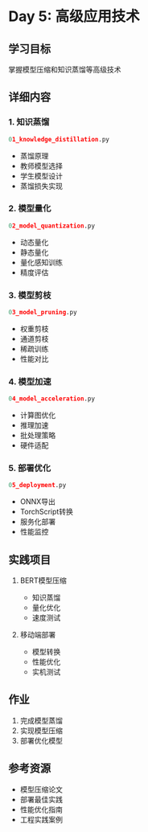 # Day 5: 高级应用技术

## 学习目标
掌握模型压缩和知识蒸馏等高级技术

## 详细内容

### 1. 知识蒸馏
```python
01_knowledge_distillation.py
```
- 蒸馏原理
- 教师模型选择
- 学生模型设计
- 蒸馏损失实现

### 2. 模型量化
```python
02_model_quantization.py
```
- 动态量化
- 静态量化
- 量化感知训练
- 精度评估

### 3. 模型剪枝
```python
03_model_pruning.py
```
- 权重剪枝
- 通道剪枝
- 稀疏训练
- 性能对比

### 4. 模型加速
```python
04_model_acceleration.py
```
- 计算图优化
- 推理加速
- 批处理策略
- 硬件适配

### 5. 部署优化
```python
05_deployment.py
```
- ONNX导出
- TorchScript转换
- 服务化部署
- 性能监控

## 实践项目
1. BERT模型压缩
   - 知识蒸馏
   - 量化优化
   - 速度测试

2. 移动端部署
   - 模型转换
   - 性能优化
   - 实机测试

## 作业
1. 完成模型蒸馏
2. 实现模型压缩
3. 部署优化模型

## 参考资源
- 模型压缩论文
- 部署最佳实践
- 性能优化指南
- 工程实践案例

